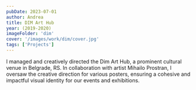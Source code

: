 ```yaml
---
pubDate: 2023-07-01
author: Andrea
title: DIM Art Hub 
year: (2019-2020)
imageFolder: 'dim'
cover: '/images/work/dim/cover.jpg'
tags: ['Projects']
---
```


I managed and creatively directed the Dim Art Hub, a prominent cultural venue in Belgrade, RS. In collaboration with artist Mihailo Prostran, I oversaw the creative direction for various posters, ensuring a cohesive and impactful visual identity for our events and exhibitions.
